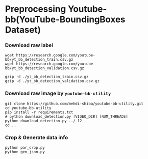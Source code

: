 # Preprocessing Youtube-bb(YouTube-BoundingBoxes Dataset)

### Download raw label

````shell
wget https://research.google.com/youtube-bb/yt_bb_detection_train.csv.gz
wget https://research.google.com/youtube-bb/yt_bb_detection_validation.csv.gz

gzip -d ./yt_bb_detection_train.csv.gz
gzip -d ./yt_bb_detection_validation.csv.gz
````

### Download raw image by `youtube-bb-utility`

````shell
git clone https://github.com/mehdi-shiba/youtube-bb-utility.git
cd youtube-bb-utility
pip install -r requirements.txt
# python download_detection.py [VIDEO_DIR] [NUM_THREADS]
python download_detection.py ../ 12
cd ..
````

### Crop & Generate data info

````shell
python par_crop.py
python gen_json.py
````
